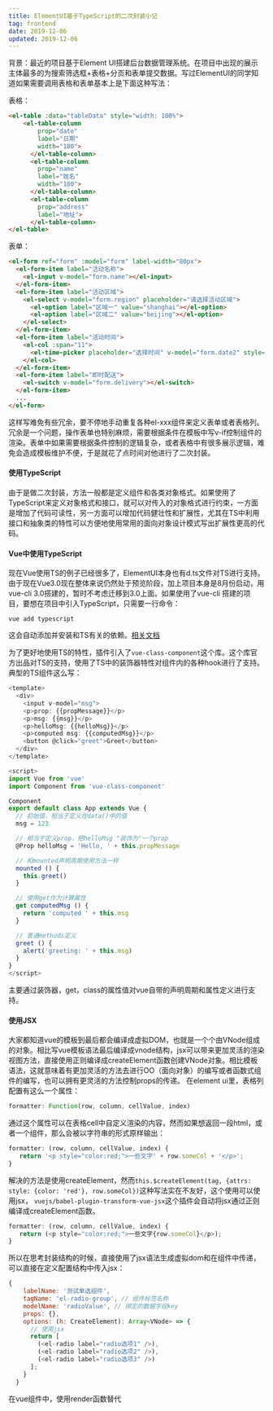```yaml
---
title: ElementUI基于TypeScript的二次封装小记
tag: frontend
date: 2019-12-06
updated: 2019-12-06
---
```


背景：最近的项目基于Element UI搭建后台数据管理系统。在项目中出现的展示主体最多的为搜索筛选框+表格+分页和表单提交数据。写过ElementUI的同学知道如果需要调用表格和表单基本上是下面这种写法：

表格：
```html
<el-table :data="tableData" style="width: 100%">
	<el-table-column
        prop="date"
        label="日期"
        width="180">
      </el-table-column>
      <el-table-column
        prop="name"
        label="姓名"
        width="180">
      </el-table-column>
      <el-table-column
        prop="address"
        label="地址">
      </el-table-column>
</el-table>
```
表单：
```html
<el-form ref="form" :model="form" label-width="80px">
  <el-form-item label="活动名称">
    <el-input v-model="form.name"></el-input>
  </el-form-item>
  <el-form-item label="活动区域">
    <el-select v-model="form.region" placeholder="请选择活动区域">
      <el-option label="区域一" value="shanghai"></el-option>
      <el-option label="区域二" value="beijing"></el-option>
    </el-select>
  </el-form-item>
  <el-form-item label="活动时间">
    <el-col :span="11">
      <el-time-picker placeholder="选择时间" v-model="form.date2" style="width: 100%;"></el-time-picker>
    </el-col>
  </el-form-item>
  <el-form-item label="即时配送">
    <el-switch v-model="form.delivery"></el-switch>
  </el-form-item>
  ...
</el-form>
```
这样写难免有些冗余，要不停地手动重复各种el-xxx组件来定义表单或者表格列。冗余是一个问题，操作表单也特别麻烦，需要根据条件在模板中写v-if控制组件的渲染。表单中如果需要根据条件控制的逻辑复杂，或者表格中有很多展示逻辑，难免会造成模板维护不便，于是就花了点时间对他进行了二次封装。

#### 使用TypeScript
由于是做二次封装，方法一般都是定义组件和各类对象格式。如果使用了TypeScript来定义对象格式和接口，就可以对传入的对象格式进行约束，一方面是增加了代码可读性，另一方面可以增加代码健壮性和扩展性，尤其在TS中利用接口和抽象类的特性可以方便地使用常用的面向对象设计模式写出扩展性更高的代码。

<!-- more -->

#### Vue中使用TypeScript
现在Vue使用TS的例子已经很多了，ElementUI本身也有d.ts文件对TS进行支持。由于现在Vue3.0现在整体来说仍然处于预览阶段，加上项目本身是8月份启动，用vue-cli 3.0搭建的，暂时不考虑迁移到3.0上面。如果使用了vue-cli 搭建的项目，要想在项目中引入TypeScript，只需要一行命令：
```
vue add typescript
```
这会自动添加并安装和TS有关的依赖。[相关文档](https://github.com/vuejs/vue-cli/tree/dev/packages/%40vue/cli-plugin-typescript)

为了更好地使用TS的特性，插件引入了`vue-class-component`这个库。这个库官方出品对TS的支持，使用了TS中的装饰器特性对组件内的各种hook进行了支持。典型的TS组件这么写：
```javascript
<template>
  <div>
    <input v-model="msg">
    <p>prop: {{propMessage}}</p>
    <p>msg: {{msg}}</p>
    <p>helloMsg: {{helloMsg}}</p>
    <p>computed msg: {{computedMsg}}</p>
    <button @click="greet">Greet</button>
  </div>
</template>

<script>
import Vue from 'vue'
import Component from 'vue-class-component'

Component
export default class App extends Vue {
  // 初始值，相当于定义在data()中的值
  msg = 123

  // 相当于定义prop，把helloMsg "装饰为"一个prop 
  @Prop helloMsg = 'Hello, ' + this.propMessage

  // 和mounted声明周期使用方法一样
  mounted () {
    this.greet()
  }

  // 使用get作为计算属性
  get computedMsg () {
    return 'computed ' + this.msg
  }

  // 普通methods定义
  greet () {
    alert('greeting: ' + this.msg)
  }
}
</script>
```
主要通过装饰器，get，class的属性值对vue自带的声明周期和属性定义进行支持。

#### 使用JSX
大家都知道vue的模板到最后都会编译成虚拟DOM，也就是一个个由VNode组成的对象。相比写vue模板语法最后编译成vnode结构，jsx可以带来更加灵活的渲染视图方法，直接使用正则编译成createElement函数创建VNode对象。相比模板语法，这就意味着有更加灵活的方法去进行OO（面向对象）的编写或者函数式组件的编写，也可以拥有更灵活的方法控制props的传递。
在element ui里，表格列配置有这么一个属性：
```javascript
formatter: Function(row, column, cellValue, index)
```
通过这个属性可以在表格cell中自定义渲染的内容，然而如果想返回一段html，或者一个组件，那么会被以字符串的形式原样输出：
```javascript
formatter: (row, column, cellValue, index) {
   return '<p style="color:red;">一些文字' + row.someCol + '</p>';
}
```
解决的方法是使用createElement，然而`this.$createElement(tag, {attrs: style: {color: 'red'}, row.someCol})`这种写法实在不友好，这个使用可以使用jsx， `vuejs/babel-plugin-transform-vue-jsx`这个插件会自动将jsx通过正则编译成createElement函数。
```javascript
formatter: (row, column, cellValue, index) {
   return (<p style="color:red;">一些文字{row.someCol}</p>);
}
```
所以在思考封装结构的时候，直接使用了jsx语法生成虚拟dom和在组件中传递，可以直接在定义配置结构中传入jsx：

```javascript
{
    labelName: '测试单选组件',
    tagName: 'el-radio-group', // 组件标签名称
    modelName: 'radioValue', // 绑定的数据字段key
    props: {},
    options: (h: CreateElement): Array<VNode> => {
      // 使用jsx
      return [
        (<el-radio label="radio选项1" />),
        (<el-radio label="radio选项2" />),
        (<el-radio label="radio选项3" />)
      ];
    }
  }
```
在vue组件中，使用render函数替代<template>标签：
```javascript
render(h: CreateElement) {
	return (<my-comp someProp= onClick={this.myMethod} />)
}
```
注意在ts中写jsx文件名要保存为tsx。
相比react，由于vue2.x版本源码中很多地方使用了动态构建对象的方式，相对于react，缺少对prop的类型检测支持，暂时没有办法像react那样组件有类型提示和检测报错。同时还有一些坑，由于vue的createElement函数不像react所有的props都是顶级属性，vue的createElement为props区分了`on attrs props`三个类型，分别对应事件，dom属性，和组件动态属性props。直接在jsx上面写属性，babel插件会通过正则进行分类，然而这个分类有时候会出问题，说一个实际碰到的问题：

```javascript
<el-form ref="dy_form" model={this.localModel} rules={this.formRules}>
	...          
</el-form>
```

运行的时候，发现model对应的对象并没有传进el-form当中，在vue调试工具中发现model里面被分到了attrs属性中去了。最后定义了一个对象：

```javascript
const dynamicProps = {
   props: {
     rules: this.formRules,
     model: this.localModel
   }
};
return (
<el-form ref="dy_form" {...dynamicProps}>
	...          
</el-form>
);
```
显示手动进行分类。相比react来说的确不是很优雅。
如果组件里定义事件最好不要以on开头，如果组件里定义了自定义事件onChange，写jsx的时候得这么写：

```html
<my-comp onOnChange={this.someMetod} />
```
要写两次on，一次小写一次大写，因为正则匹配把on开头的名称把小写开头on去掉，并且将剩余的名称转为小驼峰在放进on对象里面。为了避免这种奇怪的写法定义事件的时候不要以on开头。

踩坑的时候参考了[在Vue中使用JSX的正确姿势](https://zhuanlan.zhihu.com/p/37920151)。

todo未完待续..

#### 表单组件的封装

我们的目的是用类似json配置化的格式来替代原先`el-form`与`el-form-item`互相嵌套定义表单。在Vue的表单中，表单最主要的元素即为Form配置以及Form绑定的数据，所以一个动态表单的组件，它的使用方法可以表达为：

```html
 <dynamic-form ref="dy_form" formState={formState} formModel={formModel} />
```

在组件内部，`formState`如何映射到原先template定义的表单项组件上呢？在`dynamic-form`组件中，定义一个`render`

```javascript
  <el-form ref="dy_form" {...dynamicProps}>
    {
      this.formState.map((row) => {
        return (
          <el-row class="row-bg">
            { row.map(formItem => {
              return (
                <el-col span={formItem.colSpan}>
                  { this.getDynamicComponent(formItem) }
                </el-col>
              );
              })
            }
          </el-row>
        );
      })
    }
  </el-form>
```

formState中，每个表单项formItem的结构可以定义为

```typescript
export interface FormItem {
  formLabel: string,
  modelKey: string,
  formRules?: string | Array<ValidateRule> | null,
  inputProps?: { [key: string]: any },
  inputAttrs?: { [key: string]: any },
  inputEvents?: { [key: string]: any },
  tagName: string,
  tagOption?: Array<ElOptionTag>,
  className?: string
}
```

`tagOption`中`ElOptionTag`对应的是一个`label`，`value`组成的对象，在表单进行渲染的时候会渲染成对应的组件（如`el-select`下拉组件中`el-option`组件用来表示下拉每个选项）

FormState传入表单配置的实例：
```javascript
const formState1Col: FormState = [
  [
    {
      formLabel: '输入框',
      tagName: 'el-input',
      modelKey: 'inputText1',
      inputProps: {
        clearable: true,
        placeholder: '跟进天数'
      },
      inputEvents: {},
      formRules: 'required'
    },
    {
      formLabel: '输入框2',
      tagName: 'el-input',
      modelKey: 'inputText2',
      formRules: 'required',
      tagOption: [
        {
        label: '选项1',
        value: 1
        },
        {
        label: '选项2',
        value: 2
        }
      ]
    }
  ]
];

```

FormState的结构即为由FormItem对象组成的数组。在render渲染函数中可以看到`formState`先map到`row`再map到每个表单项上进行渲染，所以`FormState`是一个二维`FormItem`数组。这样就能以行-列的格式把一个`el-form`渲染出来了。

在render函数中，`getDynamicComponent`就是负责生成每个表单项配置对应实际渲染的组件`el-form-item`，返回一个配置好的`VNode`:

```typescript
getDynamicComponent(formItem: FormItem) {
  const dyComp: DynamicCompTag = getDyCompConfig(formItem); 
 return (
    <el-form-item label={ formItem.formLabel } class={['dy-form-item', formItem.      className]} prop={formItem.modelKey}>
        <dynamic-component
          key={formItem.modelKey}
          comp={ dyComp }
        />
    </el-form-item>
    );
}
```

`getDyCompConfig`将formItem转换为一个`$createElement`函数接受传入的options:

```typescript
getDyCompConfig() {
  // ...这里先省略后续做的一些默认值适配的过程
  return {
      tagName: formItem.tagName,
      options: {
        props: { ...formItem.inputProps },
        attrs: { ...formItem.inputAttrs },
        on: { ...formItem.inputEvents }
      },
      children: mapTagOptions(formItem.tagOption) // 这个函数会将传入的ElOptionTag数组对象映射成对应传入的slot组件（如el-option）的DynamicCompTag配置对象
    };
}
```

`dynamic-component`组件内部将`tagName`和`options`通过`$createElemnt`渲染到VNode上进行挂载：

```typescript

export interface DynamicCompTag {
  tagName: string
  options?: { [key: string]: any }, // 对应$createElement里面的options（attrs, on, props等）
  children?: string | Array<DynamicCompTag> | VNodesRender
}

export type VNodesRender = (h: CreateElement) => Array<VNode>;
export type VNodeRender = (h: CreateElement) => VNode;


@Component
export default class DynamicComponent extends Vue {
  @Prop({ type: Object, default: () => {} }) comp!: any;

  _createComponent(tagName: string,
                  options: VNodeData = {},
                  textOrChildren?: Array<DynamicCompTag> | VNodesRender | string): VNode {
    // children可以是DynamicCompTag数组对象或者VNodes实例
    if (textOrChildren instanceof Array) {
      // 递归创建子节点
      const childrenVNodes = (textOrChildren as Array<DynamicCompTag>).map((child: DynamicCompTag): VNode => {
        return this._createComponent(child.tagName, child.options, child.children);
      });
      return this.$createElement(tagName, options, childrenVNodes);
    }
    // 此时textOrChildren为文字
    return this.$createElement(tagName, options, textOrChildren);
  }

  render(h: CreateElement) {
    return this._createComponent(this.comp.tagName, this.comp.options, this.comp.children);
  }
}

```

#### 动态表格组件

动态表格组件的思路和动态表单大同小异，都是传入配置最后映射成`el-table`与`el-table-column`相结合的模板配置：


官方模板配置：
```html
<el-table
  :data="tableData"
  style="width: 100%">
  <el-table-column
    prop="date"
    label="日期"
    width="180">
  </el-table-column>
  <el-table-column
    prop="name"
    label="姓名"
    width="180">
  </el-table-column>
  <el-table-column
    prop="address"
    label="地址">
  </el-table-column>
  <el-table-column
      fixed="right"
      label="操作"
      width="100">
      <template slot-scope="scope">
        <el-button type="text" size="small">编辑</el-button>
      </template>
    </el-table-column>
</el-table>
```

自定义的配置对象格式写法：
```javascript
const tableColumnConf: Array<TableColumn>= [
  {
    label: '日期',
    dataKey: 'date',
    props: {
      width: 180
    },
  },
  {
    label: '姓名',
    dataKey: 'name',
    props: {
      width: 180
    },
  },
  {
    label: '地址',
    dataKey: 'address'
  },
  {
    label: '操作',
    scopeRender: (scope: CellScope, h: CreateElement) => {
      return (
        <el-button>编辑</el-button>
      )
    }
  }
]
```

DynamicTable组件使用的方式：
```html
<dynamic-table column={tableColumn} data={tableData} />
```

实现，使用map将配置映射到`el-table-column`组件上面就可以了
```typescript
import { Prop, Vue, Component } from 'vue-property-decorator';
import { CreateElement, VNode } from 'vue';
import { ElTable } from 'element-ui/types/table';

type FormatterFn = (value: any, vm: Vue) => any

type ScopeRenderSlot = (h: CreateElement) => {[key: string]: (scope: CellScope) => VNode | string}

type ScopeRenderDefault = (scope: CellScope, h: CreateElement) => VNode | string

export interface TableColumn {
  label: string, // column标签名称
  dataKey: string, // 对应数据源的key
  props?: { [key: string]: any },
  eventOn?: { [key: string]: Function }, // 单元格事件
  scopeRender?: ScopeRenderSlot | ScopeRenderDefault, // 单元格scope slot，用法参考element ui
  formatter?: Array<string | FormatterFn>
}

export interface CellScope {
  column: {[key: string]: any},
  row: {[key: string]: any},
  $index: any
}

@Component
export default class DynamicTable extends Vue {
  @Prop({ type: Array, default: () => [] }) column!: Array<TableColumn>; // 表格列配置
  @Prop({ type: Array, default: () => [] }) data!: Array<any>; // 表格数据
  @Prop({ type: Object, default: () => { return {}; } }) tableProps!: { [key: string]: any }; // el-table的自定义props
  @Prop({ type: Object, default: () => { return {}; } }) tableEvents!: { [key: string]: Function }; // 对应触发current-change事件

  static formatters: {[key: string]: FormatterFn} = {};

  get columns() {
    return this.column.map(columnItem => {
      const item = { ...columnItem };
      // 表格的默认值设定
      const props = {
        prop: item.dataKey,
        label: item.label,
        align: 'left', // 默认左对齐
        formatter: (row) => {
          const data = this.$utils.objStrGet(row, item.dataKey);
          if (item.formatter && item.formatter.length) {
            return this.formatterPipeline(item.formatter, data);
          }
          // 无数据显示横杠
          return this.$utils.emptyableValue(data);
        }
      };
      item.props = Object.assign(props, item.props); // 自定义设定覆盖默认的表格设定
      return item;
    });
  }

  get tableOption() {
    return {
      props: {
        data: this.data,
        class: 'table',
        style: 'width: 100%',
        stripe: true,
        ...this.tableProps // 覆盖默认el-tables设定
      },
      on: this.tableEvents
    };
  }

  // 直接获取ElTable
  get elTableRef() {
    return this.$refs.multipleTable as ElTable;
  }

  render(h: CreateElement) {
    return (
      <el-row type="flex"
        class="comp-dy-table"
        justify="start"
      >
        <el-table {...this.tableOption} ref="multipleTable">
          {
            this.columns.map((columnItem, index) => {
              const props = {
                key: `cus-tab-${index}`, // 需要设置key，不然vue的原地复用策略可能会导致渲染出错
                fit: true,
                ...columnItem.props
              };
              const columnOption = {
                props,
                on: columnItem.eventOn ? columnItem.eventOn : {}
              };
              columnOption['scopedSlots'] = {
                // 对应template里的slot-scope，自定义列渲染
                default: (scope) => {
                  return columnItem.scopeRender!(scope, this.$createElement);
                }
              };
              return (
                <el-table-column {...columnOption} />
              );
            })
          }
        </el-table>
      </el-row>
    );
  }
}
```

后记：

这个库在项目里主要还是利用`class`来实现方法的封装，实际上后期使用碰到很多问题，主要有：

* 表单联动支持不够友好，联动逻辑需要与组件进行绑定
* 在输入事件上无法灵活处理
* 没有利用好TS的类型推导，很多地方不能自动跳出类型和不全

这个库在后期重新用`Composition Api`重新进行了设计，可参考https://blog.marisa6.cn/2020/07/16/Vue%20Composition%20Api%E5%B0%8F%E7%BB%93/ ，虽然这个坑还没填完（ElementUI不再维护了，想把这一套api从ElementUI中脱离出来）
